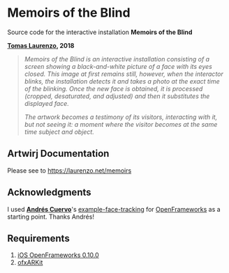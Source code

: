 # Memoirs of the Blind
Source code for the interactive installation **Memoirs of the Blind**

**[Tomas Laurenzo](http://laurenzo.net), 2018**

> *Memoirs of the Blind is an interactive installation consisting of a screen showing a black-and-white picture of a face with its eyes closed. This image at first remains still, however, when the interactor blinks, the installation detects it and takes a photo at the exact time of the blinking. Once the new face is obtained, it is processed (cropped, desaturated, and adjusted) and then it substitutes the displayed face.*
> 
> *The artwork becomes a testimony of its visitors, interacting with it, but not seeing it: a moment where the visitor becomes at the same time subject and object.*


## Artwirj Documentation

Please see to https://laurenzo.net/memoirs 


## Acknowledgments
I used **[Andrés Cuervo](https://cwervo.com/)**'s [example-face-tracking](https://github.com/cwervo/ofxARKit-12-example-face-tracking) for [OpenFrameworks](http://openframeworks.cc) as a starting point. Thanks Andrés!

## Requirements

1. [iOS OpenFrameworks 0.10.0](https://openframeworks.cc/download/) 
2. [ofxARKit](https://github.com/sortofsleepy/ofxARKit)



